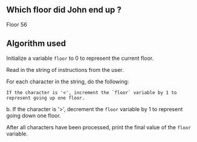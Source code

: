 ## Which floor did John end up ?

Floor 56

## Algorithm used

Initialize a variable `floor` to 0 to represent the current floor.

Read in the string of instructions from the user.

For each character in the string, do the following:

    If the character is '<', increment the `floor` variable by 1 to represent going up one floor.

b. If the character is '>', decrement the `floor` variable by 1 to represent going down one floor.

After all characters have been processed, print the final value of the `floor` variable.


